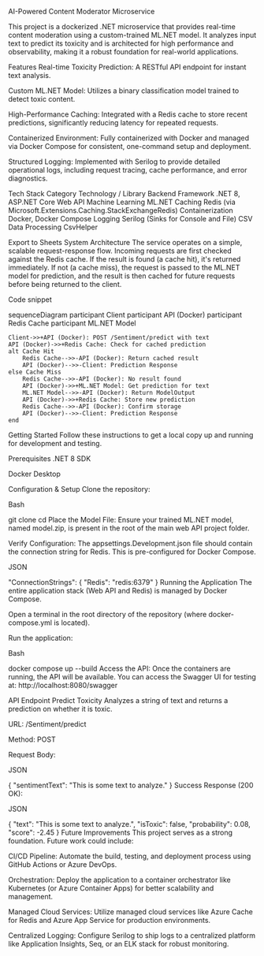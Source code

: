 AI-Powered Content Moderator Microservice

This project is a dockerized .NET microservice that provides real-time content moderation using a custom-trained ML.NET model. It analyzes input text to predict its toxicity and is architected for high performance and observability, making it a robust foundation for real-world applications.

Features
Real-time Toxicity Prediction: A RESTful API endpoint for instant text analysis.

Custom ML.NET Model: Utilizes a binary classification model trained to detect toxic content.

High-Performance Caching: Integrated with a Redis cache to store recent predictions, significantly reducing latency for repeated requests.

Containerized Environment: Fully containerized with Docker and managed via Docker Compose for consistent, one-command setup and deployment.

Structured Logging: Implemented with Serilog to provide detailed operational logs, including request tracing, cache performance, and error diagnostics.

Tech Stack
Category	Technology / Library
Backend Framework	.NET 8, ASP.NET Core Web API
Machine Learning	ML.NET
Caching	Redis (via Microsoft.Extensions.Caching.StackExchangeRedis)
Containerization	Docker, Docker Compose
Logging	Serilog (Sinks for Console and File)
CSV Data Processing	CsvHelper

Export to Sheets
System Architecture
The service operates on a simple, scalable request-response flow. Incoming requests are first checked against the Redis cache. If the result is found (a cache hit), it's returned immediately. If not (a cache miss), the request is passed to the ML.NET model for prediction, and the result is then cached for future requests before being returned to the client.

Code snippet

sequenceDiagram
    participant Client
    participant API (Docker)
    participant Redis Cache
    participant ML.NET Model

    Client->>+API (Docker): POST /Sentiment/predict with text
    API (Docker)->>+Redis Cache: Check for cached prediction
    alt Cache Hit
        Redis Cache-->>-API (Docker): Return cached result
        API (Docker)-->>-Client: Prediction Response
    else Cache Miss
        Redis Cache-->>-API (Docker): No result found
        API (Docker)->>+ML.NET Model: Get prediction for text
        ML.NET Model-->>-API (Docker): Return ModelOutput
        API (Docker)->>+Redis Cache: Store new prediction
        Redis Cache-->>-API (Docker): Confirm storage
        API (Docker)-->>-Client: Prediction Response
    end
Getting Started
Follow these instructions to get a local copy up and running for development and testing.

Prerequisites
.NET 8 SDK

Docker Desktop

Configuration & Setup
Clone the repository:

Bash

git clone <your-repository-url>
cd <repository-name>
Place the Model File:
Ensure your trained ML.NET model, named model.zip, is present in the root of the main web API project folder.

Verify Configuration:
The appsettings.Development.json file should contain the connection string for Redis. This is pre-configured for Docker Compose.

JSON

"ConnectionStrings": {
  "Redis": "redis:6379"
}
Running the Application
The entire application stack (Web API and Redis) is managed by Docker Compose.

Open a terminal in the root directory of the repository (where docker-compose.yml is located).

Run the application:

Bash

docker compose up --build
Access the API:
Once the containers are running, the API will be available. You can access the Swagger UI for testing at:
http://localhost:8080/swagger

API Endpoint
Predict Toxicity
Analyzes a string of text and returns a prediction on whether it is toxic.

URL: /Sentiment/predict

Method: POST

Request Body:

JSON

{
  "sentimentText": "This is some text to analyze."
}
Success Response (200 OK):

JSON

{
  "text": "This is some text to analyze.",
  "isToxic": false,
  "probability": 0.08,
  "score": -2.45
}
Future Improvements
This project serves as a strong foundation. Future work could include:

CI/CD Pipeline: Automate the build, testing, and deployment process using GitHub Actions or Azure DevOps.

Orchestration: Deploy the application to a container orchestrator like Kubernetes (or Azure Container Apps) for better scalability and management.

Managed Cloud Services: Utilize managed cloud services like Azure Cache for Redis and Azure App Service for production environments.

Centralized Logging: Configure Serilog to ship logs to a centralized platform like Application Insights, Seq, or an ELK stack for robust monitoring.

